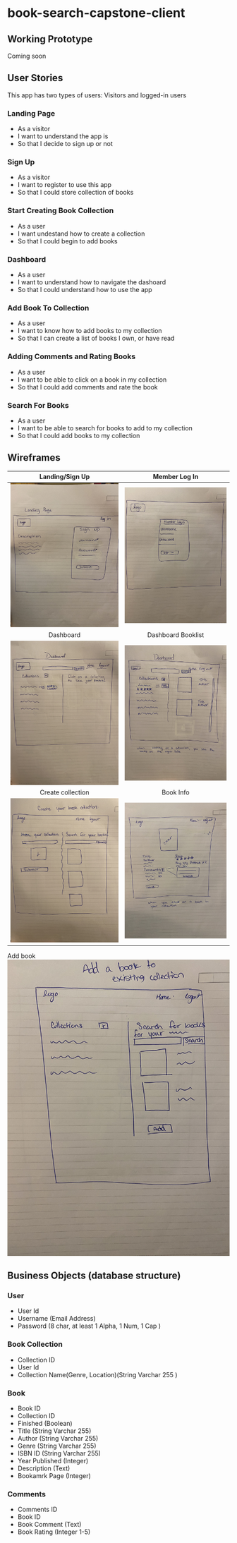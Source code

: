 # book-search-capstone-client

## Working Prototype
Coming soon

## User Stories
This app has two types of users: Visitors and logged-in users

### Landing Page
* As a visitor 
* I want to understand the app is
* So that I decide to sign up or not

### Sign Up
* As a visitor
* I want to register to use this app
* So that I could store collection of books

### Start Creating Book Collection
* As a user 
* I want undestand how to create a collection
* So that I could begin to add books

### Dashboard 
* As a user 
* I want to understand how to navigate the dashoard
* So that I could understand how to use the app

### Add Book To Collection
* As a user 
* I want to know how to add books to my collection
* So that I can create a list of books I own, or have read

### Adding Comments and Rating Books
* As a user
* I want to be able to click on a book in my collection
* So that I could add comments and rate the book 

### Search For Books
* As a user 
* I want to be able to search for books to add to my collection
* So that I could add books to my collection

## Wireframes
Landing/Sign Up | Member Log In
:-------------------------:|:-------------------------:
![Landing/Sign Up](github-images/wireframes/landing-page.jpg)  |  ![Member Log In](github-images/wireframes/member-login.jpg)
Dashboard | Dashboard Booklist
![Dashboard](github-images/wireframes/dashboard.jpg) | ![Dashboard/Booklist](github-images/wireframes/dashboard-booklist.jpg)
Create collection | Book Info
![Create Collection](github-images/wireframes/create-collection.jpg) | ![Book Info](github-images/wireframes/book-info.jpg)
Add book
![Add Book](github-images/wireframes/add-book.jpg)


## Business Objects (database structure)
### User
  * User Id
  * Username (Email Address)
  * Password (8 char, at least 1 Alpha, 1 Num, 1 Cap )

### Book Collection
  * Collection ID
  * User Id
  * Collection Name(Genre, Location)(String Varchar 255  )

### Book
  * Book ID
  * Collection ID
  * Finished (Boolean)
  * Title (String Varchar 255)
  * Author (String Varchar 255)
  * Genre (String Varchar 255)
  * ISBN ID (String Varchar 255)
  * Year Published (Integer)
  * Description (Text)
  * Bookamrk Page (Integer)

### Comments
  * Comments ID
  * Book ID 
  * Book Comment (Text)
  * Book Rating (Integer 1-5)